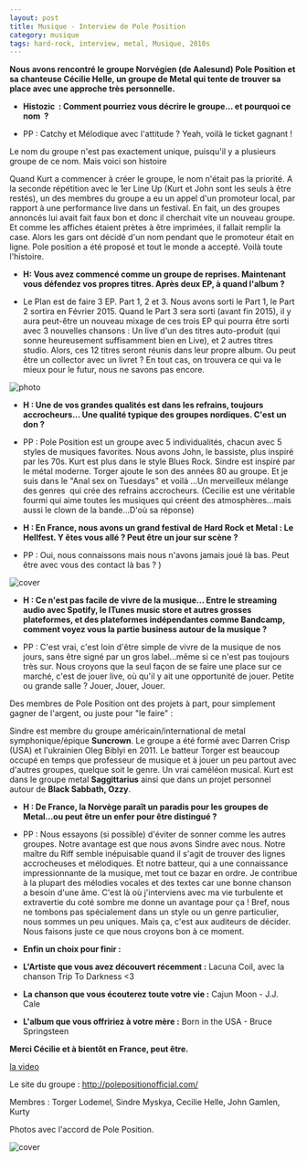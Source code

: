 ```yaml
---
layout: post
title: Musique - Interview de Pole Position
category: musique
tags: hard-rock, interview, metal, Musique, 2010s
---
```

**Nous avons rencontré le groupe Norvégien (de Aalesund) Pole Position et sa chanteuse Cécilie Helle, un groupe de Metal qui tente de trouver sa place avec une approche très personnelle.**

* **Histozic  : Comment pourriez vous décrire le groupe... et pourquoi ce nom  ?**

* PP : Catchy et Mélodique avec l'attitude ? Yeah, voilà le ticket gagnant !

Le nom du groupe n'est pas exactement unique, puisqu'il y a plusieurs groupe de ce nom. Mais voici son histoire

Quand Kurt a commencer à créer le groupe, le nom n'était pas la priorité. A la seconde répétition avec le 1er Line Up (Kurt et John sont les seuls à être restés), un des membres du groupe a eu un appel d'un promoteur local, par rapport à une performance live dans un festival. En fait, un des groupes annoncés lui avait fait faux bon et donc il cherchait vite un nouveau groupe. Et comme les affiches étaient prètes à être imprimées, il fallait remplir la case. Alors les gars ont décidé d'un nom pendant que le promoteur était en ligne. Pole position a été proposé et tout le monde a accepté. Voilà toute l'histoire.

* **H: Vous avez commencé comme un groupe de reprises. Maintenant vous défendez vos propres titres. Après deux EP, à quand l'album ?**

* Le Plan est de faire 3 EP. Part 1, 2 et 3. Nous avons sorti le Part 1, le Part 2 sortira en Février 2015. Quand le Part 3 sera sorti (avant fin 2015), il y aura peut-être un nouveau mixage de ces trois EP qui pourra être sorti avec 3 nouvelles chansons : Un live d'un des titres auto-produit (qui sonne heureusement suffisamment bien en Live), et 2 autres titres studio. Alors, ces 12 titres seront réunis dans leur propre album. Ou peut être un collector avec un livret ? En tout cas, on trouvera ce qui va le mieux pour le futur, nous ne savons pas encore.<span lang="EN-US">

![photo](http://cheziceman.files.wordpress.com/2014/12/poleposition2.jpg)

* **H : Une de vos grandes qualités est dans les refrains, toujours accrocheurs... Une qualité typique des groupes nordiques. C'est un don ?**

* PP : Pole Position est un groupe avec 5 individualités, chacun avec 5 styles de musiques favorites. Nous avons John, le bassiste, plus inspiré par les 70s. Kurt est plus dans le style Blues Rock. Sindre est inspiré par le métal moderne. Torger ajoute le son des années 80 au groupe. Et je suis dans le "Anal sex on Tuesdays" et voilà ...Un merveilleux mélange des genres  qui crée des refrains accrocheurs. (Cecilie est une véritable fourmi qui aime toutes les musiques qui créent des atmosphères...mais aussi le clown de la bande...D'où sa réponse)

* **H : En France, nous avons un grand festival de Hard Rock et Metal : Le Hellfest. Y êtes vous allé ? Peut être un jour sur scène ?**

* PP : Oui, nous connaissons mais nous n'avons jamais joué là bas. Peut être avec vous des contact là bas ? )

![cover](http://cheziceman.files.wordpress.com/2014/12/poleposition4.jpg)

* **H : Ce n'est pas facile de vivre de la musique... Entre le streaming audio avec Spotify, le ITunes music store et autres grosses plateformes, et des plateformes indépendantes comme Bandcamp, comment voyez vous la partie business autour de la musique ?**

* PP : C'est vrai, c'est loin d'être simple de vivre de la musique de nos jours, sans être signé par un gros label...même si ce n'est pas toujours très sur. Nous croyons que la seul façon de se faire une place sur ce marché, c'est de jouer live, où qu'il y ait une opportunité de jouer. Petite ou grande salle ? Jouer, Jouer, Jouer. 

Des membres de Pole Position ont des projets à part, pour simplement gagner de l'argent, ou juste pour "le faire" :

Sindre est membre du groupe américain/international de metal symphonique/épique **Suncrown**. Le groupe a été formé avec Darren Crisp (USA) et l'ukrainien Oleg Biblyi en 2011. Le batteur Torger est beaucoup occupé en temps que professeur de musique et à jouer un peu partout avec d'autres groupes, quelque soit le genre. Un vrai caméléon musical. Kurt est dans le groupe metal **Saggittarius** ainsi que dans un projet personnel autour de **Black Sabbath, Ozzy**.

* **H : De France, la Norvège paraît un paradis pour les groupes de Metal...ou peut être un enfer pour être distingué ?**

* PP : Nous essayons (si possible) d'éviter de sonner comme les autres groupes. Notre avantage est que nous avons Sindre avec nous. Notre maître du Riff semble inépuisable quand il s'agit de trouver des lignes accrocheuses et mélodiques. Et notre batteur, qui a une connaissance impressionnante de la musique, met tout ce bazar en ordre. Je contribue à la plupart des mélodies vocales et des textes car une bonne chanson a besoin d'une âme. C'est là où j'interviens avec ma vie turbulente et extravertie du coté sombre me donne un avantage pour ça ! Bref, nous ne tombons pas spécialement dans un style ou un genre particulier, nous sommes un peu uniques. Mais ça, c'est aux auditeurs de décider. Nous faisons juste ce que nous croyons bon à ce moment.

* **Enfin un choix pour finir :** 

* **L'Artiste que vous avez découvert récemment :** Lacuna Coil, avec la chanson Trip To Darkness &lt;3

* **La chanson que vous écouterez toute votre vie :** Cajun Moon - J.J. Cale

* **L'album que vous offririez à votre mère :** Born in the USA - Bruce Springsteen

**Merci Cécilie et à bientôt en France, peut être.** 

[la video](https://www.youtube.com/watch?v=KHIViKm54zM)

Le site du groupe : <a href="http://polepositionofficial.com/">http://polepositionofficial.com/</a>

Membres : Torger Lodemel, Sindre Myskya, Cecilie Helle, John Gamlen, Kurty

Photos avec l'accord de Pole Position.

![cover](http://cheziceman.files.wordpress.com/2014/12/poleposition3.jpg)

